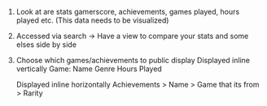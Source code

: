 1) Look at are stats gamerscore, achievements, games played, hours played etc. (This data needs to be visualized)

2) Accessed via search -> Have a view to compare your stats and some elses side by side

3) Choose which games/achievements to public display
    Displayed inline vertically
    Game: 
        Name
        Genre
        Hours Played

    Displayed inline horizontally
    Achievements
        > Name
        > Game that its from
        > Rarity

